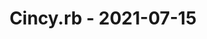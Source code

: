 ---
layout: post
title: Cincy.rb - 2021-07-15
datetime: '2021-07-15T12:00:00-04:00'
name: Cincy.rb
external_url: https://www.meetup.com/TechLife-Cincinnati/events/279367623/
online_event: true
year_month: 2021-07
---